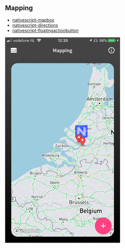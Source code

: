 ## Mapping

- [nativescript-mapbox](https://github.com/EddyVerbruggen/nativescript-mapbox)
- [nativescript-directions](https://github.com/EddyVerbruggen/nativescript-directions)
- [nativescript-floatingactionbutton](https://github.com/bradmartin/nativescript-floatingactionbutton)

<img src="../../screenshots/themes/mapping.png" width="375px"/>